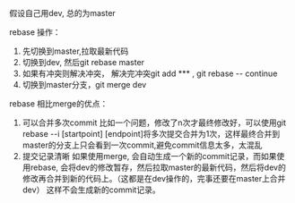 假设自己用dev, 总的为master

rebase 操作：
1. 先切换到master,拉取最新代码
2. 切换到dev, 然后git rebase master
3. 如果有冲突则解决冲突， 解决完冲突git add *** ,  git rebase -- continue
4. 切换到master分支，git merge dev



rebase 相比merge的优点：
1. 可以合并多次commit
   比如一个问题，修改了n次才最终修改好，可以使用git rebase --i [startpoint] [endpoint]将多次提交合并为1次，这样最终合并到master的分支上只会看到一次commit,避免commit信息太多，太混乱
2. 提交记录清晰
   如果使用merge, 会自动生成一个新的commit记录，而如果使用rebase, 会将dev的修改暂存，然后拉取master的最新代码，然后将dev的修改再合并到新的代码上。（这都是在dev操作的，完事还要在master上合并dev）
   这样不会生成新的commit记录。
